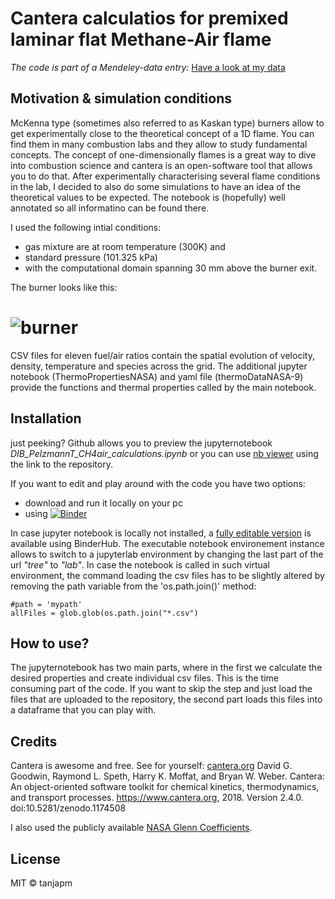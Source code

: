 # Cantera calculatios for premixed laminar flat Methane-Air flame
*The code is part of a Mendeley-data entry:*
[Have a look at my data](http://dx.doi.org/10.17632/jvvvgpdy48.3)

## Motivation & simulation conditions
McKenna type (sometimes also referred to as Kaskan type) burners allow to get experimentally close to the theoretical concept of a 1D flame. You can find them in many combustion labs and they allow to study fundamental concepts. The concept of one-dimensionally flames is a great way to dive into combustion science and cantera is an open-software tool that allows you to do that. After experimentally characterising several flame conditions in the lab, I decided to also do some simulations to have an idea of the theoretical values to be expected. The notebook is (hopefully) well annotated so all informatino can be found there.

I used the following intial conditions:
- gas mixture are at room temperature (300K) and 
- standard pressure (101.325 kPa) 
- with the computational domain spanning 30 mm above the burner exit.


The burner looks like this: 
# ![burner](flatflame.png)

CSV files for eleven fuel/air ratios contain the spatial evolution of velocity, density, temperature and species across the grid. The additional jupyter notebook (ThermoPropertiesNASA) and yaml file (thermoDataNASA-9) provide the functions and thermal properties called by the main notebook.

## Installation
just peeking? Github allows you to preview the jupyternotebook _DIB_PelzmannT_CH4air_calculations.ipynb_ or you can use [nb viewer](https://nbviewer.jupyter.org/) using the link to the repository.

If you want to edit and play around with the code you have two options:
- download and run it locally on your pc
- using [![Binder](https://mybinder.org/badge_logo.svg)](https://mybinder.org/v2/gh/tanjapm/DIB_flatflame/HEAD)


In case jupyter notebook is locally not installed, a [fully editable version](https://mybinder.org/v2/gh/tanjapm/DIB_flatflame/HEAD) is available using BinderHub. The executable notebook environement instance allows to switch to a jupyterlab environment by changing the last part of the url _"tree"_ to _"lab"_. In case the notebook is called in such virtual environment, the command loading the csv files has to be slightly altered by removing the path variable from the 'os.path.join()' method:
```
#path = 'mypath'
allFiles = glob.glob(os.path.join("*.csv")
```

##  How to use?
The jupyternotebook has two main parts, where in the first we calculate the desired properties and create individual csv files. This is the time consuming part of the code. If you want to skip the step and just load the files that are uploaded to the repository, the second part loads this files into a dataframe that you can play with.


## Credits
Cantera is awesome and free. See for yourself: [cantera.org](https://cantera.org/)
David G. Goodwin, Raymond L. Speth, Harry K. Moffat, and Bryan W. Weber. Cantera: An object-oriented software toolkit for chemical kinetics, thermodynamics, and transport processes. https://www.cantera.org, 2018. Version 2.4.0. doi:10.5281/zenodo.1174508

I also used the publicly available [NASA Glenn Coefficients](https://ntrs.nasa.gov/citations/20020085330).


## License
MIT &copy; tanjapm
